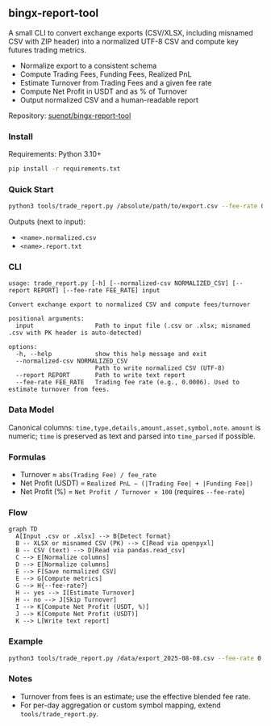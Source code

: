 ## bingx-report-tool

A small CLI to convert exchange exports (CSV/XLSX, including misnamed CSV with ZIP header) into a normalized UTF-8 CSV and compute key futures trading metrics.

- Normalize export to a consistent schema
- Compute Trading Fees, Funding Fees, Realized PnL
- Estimate Turnover from Trading Fees and a given fee rate
- Compute Net Profit in USDT and as % of Turnover
- Output normalized CSV and a human-readable report

Repository: [suenot/bingx-report-tool](https://github.com/suenot/bingx-report-tool)

### Install

Requirements: Python 3.10+

```bash
pip install -r requirements.txt
```

### Quick Start

```bash
python3 tools/trade_report.py /absolute/path/to/export.csv --fee-rate 0.0006
```

Outputs (next to input):
- `<name>.normalized.csv`
- `<name>.report.txt`

### CLI

```
usage: trade_report.py [-h] [--normalized-csv NORMALIZED_CSV] [--report REPORT] [--fee-rate FEE_RATE] input

Convert exchange export to normalized CSV and compute fees/turnover

positional arguments:
  input                 Path to input file (.csv or .xlsx; misnamed .csv with PK header is auto-detected)

options:
  -h, --help            show this help message and exit
  --normalized-csv NORMALIZED_CSV
                        Path to write normalized CSV (UTF-8)
  --report REPORT       Path to write text report
  --fee-rate FEE_RATE   Trading fee rate (e.g., 0.0006). Used to estimate turnover from fees.
```

### Data Model

Canonical columns: `time,type,details,amount,asset,symbol,note`.
`amount` is numeric; `time` is preserved as text and parsed into `time_parsed` if possible.

### Formulas

- Turnover ≈ `abs(Trading Fee) / fee_rate`
- Net Profit (USDT) = `Realized PnL − (|Trading Fee| + |Funding Fee|)`
- Net Profit (%) = `Net Profit / Turnover × 100` (requires `--fee-rate`)

### Flow

```mermaid
graph TD
  A[Input .csv or .xlsx] --> B{Detect format}
  B -- XLSX or misnamed CSV (PK) --> C[Read via openpyxl]
  B -- CSV (text) --> D[Read via pandas.read_csv]
  C --> E[Normalize columns]
  D --> E[Normalize columns]
  E --> F[Save normalized CSV]
  E --> G[Compute metrics]
  G --> H{--fee-rate?}
  H -- yes --> I[Estimate Turnover]
  H -- no --> J[Skip Turnover]
  I --> K[Compute Net Profit (USDT, %)]
  J --> K[Compute Net Profit (USDT)]
  K --> L[Write text report]
```

### Example

```bash
python3 tools/trade_report.py /data/export_2025-08-08.csv --fee-rate 0.0006
```

### Notes

- Turnover from fees is an estimate; use the effective blended fee rate.
- For per-day aggregation or custom symbol mapping, extend `tools/trade_report.py`.


